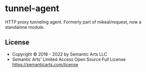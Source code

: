 tunnel-agent
============

HTTP proxy tunneling agent. Formerly part of mikeal/request, now a standalone module.

## License

- Copyright © 2018 - 2022 by Semantic Arts LLC
- Semantic Arts' Limited Access Open Source Full License https://semanticarts.com/license
